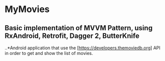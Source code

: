 # MyMovies
## Basic implementation of MVVM Pattern, using RxAndroid, Retrofit, Dagger 2, ButterKnife
..*Android application that use the  [https://developers.themoviedb.org] API in order to get and show the list of movies.


